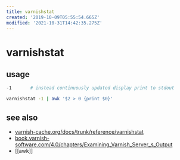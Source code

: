 ```yaml
---
title: varnishstat
created: '2019-10-09T05:55:54.665Z'
modified: '2021-10-31T14:42:35.275Z'
---
```


# varnishstat

## usage

```sh
-1       # instead continuously updated display print to stdout
```

```sh
varnishstat -1 | awk '$2 > 0 {print $0}'
```

## see also

- [varnish-cache.org/docs/trunk/reference/varnishstat](https://varnish-cache.org/docs/trunk/reference/varnishstat.html)
- [book.varnish-software.com/4.0/chapters/Examining_Varnish_Server_s_Output](https://book.varnish-software.com/4.0/chapters/Examining_Varnish_Server_s_Output.html)
- [[awk]]

